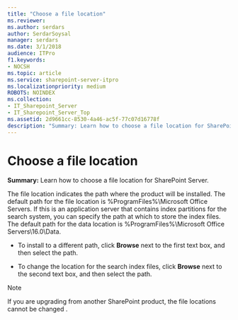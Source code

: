 ```yaml
---
title: "Choose a file location"
ms.reviewer: 
ms.author: serdars
author: SerdarSoysal
manager: serdars
ms.date: 3/1/2018
audience: ITPro
f1.keywords:
- NOCSH
ms.topic: article
ms.service: sharepoint-server-itpro
ms.localizationpriority: medium
ROBOTS: NOINDEX
ms.collection:
- IT_Sharepoint_Server
- IT_Sharepoint_Server_Top
ms.assetid: 2d9661cc-8530-4a46-ac5f-77c07d16778f
description: "Summary: Learn how to choose a file location for SharePoint Server."
---
```


# Choose a file location

 **Summary:** Learn how to choose a file location for SharePoint Server. 
  
The file location indicates the path where the product will be installed. The default path for the file location is %ProgramFiles%\Microsoft Office Servers. If this is an application server that contains index partitions for the search system, you can specify the path at which to store the index files. The default path for the data location is %ProgramFiles%\Microsoft Office Servers\16.0\Data.
  
- To install to a different path, click **Browse** next to the first text box, and then select the path. 
    
- To change the location for the search index files, click **Browse** next to the second text box, and then select the path. 
    
> [!NOTE]
> If you are upgrading from another SharePoint product, the file locations cannot be changed . 
  

